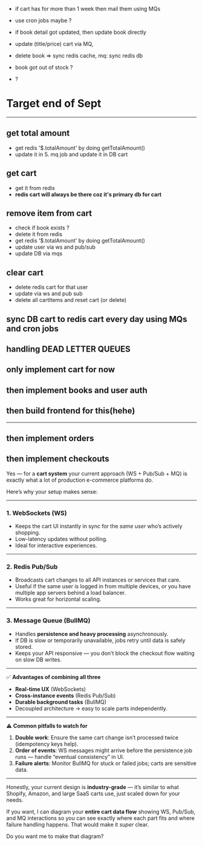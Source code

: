 - if cart has for more than 1 week then mail them using MQs
- use cron jobs maybe ?

- if book detail got updated, then update book directly
- update (title/price) cart via MQ,

- delete book => sync redis cache, mq: sync redis db

- book got out of stock ?

-  ?



# Target end of Sept
----------------------------------------------------------------------------
## get total amount 
- get redis '$.totalAmount' by doing getTotalAmount()
- update it in 5. mq job and update it in DB cart 

## get cart 
- get it from redis
- **redis cart will always be there coz it's primary db for cart**

## remove item from cart 
- check if book exists ?
- delete it from redis
- get redis '$.totalAmount' by doing getTotalAmount()
- update user via ws and pub/sub
- update DB via mqs

## clear cart
- delete redis cart for that user 
- update via ws and pub sub 
- delete all cartItems and reset cart (or delete) 

## sync DB cart to redis cart every day using MQs and cron jobs
## handling DEAD LETTER QUEUES

## only implement cart for now 
## then implement books and user auth 


## then build frontend for this(hehe)
------------------------------------------------------

## then implement orders 
## then implement checkouts 










Yes — for a **cart system** your current approach (WS + Pub/Sub + MQ) is exactly what a lot of production e-commerce platforms do.

Here’s why your setup makes sense:

---

### **1. WebSockets (WS)**

* Keeps the cart UI instantly in sync for the *same user* who’s actively shopping.
* Low-latency updates without polling.
* Ideal for interactive experiences.

---

### **2. Redis Pub/Sub**

* Broadcasts cart changes to all API instances or services that care.
* Useful if the same user is logged in from multiple devices, or you have multiple app servers behind a load balancer.
* Works great for horizontal scaling.

---

### **3. Message Queue (BullMQ)**

* Handles **persistence and heavy processing** asynchronously.
* If DB is slow or temporarily unavailable, jobs retry until data is safely stored.
* Keeps your API responsive — you don’t block the checkout flow waiting on slow DB writes.

---

✅ **Advantages of combining all three**

* **Real-time UX** (WebSockets)
* **Cross-instance events** (Redis Pub/Sub)
* **Durable background tasks** (BullMQ)
* Decoupled architecture → easy to scale parts independently.

---

⚠ **Common pitfalls to watch for**

1. **Double work**: Ensure the same cart change isn’t processed twice (idempotency keys help).
2. **Order of events**: WS messages might arrive before the persistence job runs — handle “eventual consistency” in UI.
3. **Failure alerts**: Monitor BullMQ for stuck or failed jobs; carts are sensitive data.

---

Honestly, your current design is **industry-grade** — it’s similar to what Shopify, Amazon, and large SaaS carts use, just scaled down for your needs.

If you want, I can diagram your **entire cart data flow** showing WS, Pub/Sub, and MQ interactions so you can see exactly where each part fits and where failure handling happens. That would make it *super* clear.

Do you want me to make that diagram?
